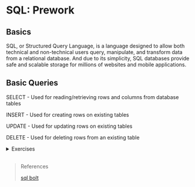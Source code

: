 # SQL: Prework

## Basics

SQL, or Structured Query Language, is a language designed to allow both technical and non-technical users query, manipulate, and transform data from a relational database. And due to its simplicity, SQL databases provide safe and scalable storage for millions of websites and mobile applications.

## Basic Queries

SELECT - Used for reading/retrieving rows and columns from database tables

INSERT - Used for creating rows on existing tables

UPDATE - Used for updating rows on existing tables

DELETE - Used for deleting rows from an existing table

<details closed><summary>Exercises</summary>


<img src='../assets/401presql/sqlbolt1.png'/>

<br>

<img src="../assets/401presql/sqlbolt2.png"/>

<br>

<img src="../assets/401presql/sqlbolt3.png"/>

<br>

<img src="../assets/401presql/sqlbolt4.png"/>

<br>

<img src="../assets/401presql/sqlbolt5.png"/>

<br>

<img src="../assets/401presql/sqlbolt6.png"/>

<br>

<img src="../assets/401presql/sqlbolt13.png"/>

<br>

<img src="../assets/401presql/sqlbolt14.png"/>

<br>

<img src="../assets/401presql/sqlbolt15.png"/>

<br>

<img src="../assets/401presql/sqlbolt16.png"/>

<br>

<img src="../assets/401presql/sqlbolt17.png"/>

<br>

<img src="../assets/401presql/sqlbolt18.png"/>
</details>


<br>

>References
>
>[sql bolt](https://sqlbolt.com/)